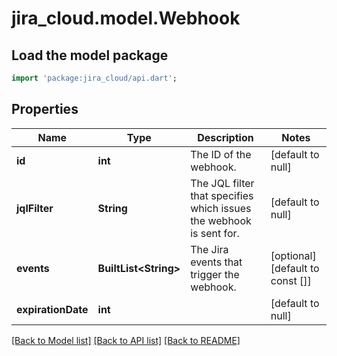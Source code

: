 # jira_cloud.model.Webhook

## Load the model package
```dart
import 'package:jira_cloud/api.dart';
```

## Properties
Name | Type | Description | Notes
------------ | ------------- | ------------- | -------------
**id** | **int** | The ID of the webhook. | [default to null]
**jqlFilter** | **String** | The JQL filter that specifies which issues the webhook is sent for. | [default to null]
**events** | **BuiltList&lt;String&gt;** | The Jira events that trigger the webhook. | [optional] [default to const []]
**expirationDate** | **int** |  | [default to null]

[[Back to Model list]](../README.md#documentation-for-models) [[Back to API list]](../README.md#documentation-for-api-endpoints) [[Back to README]](../README.md)


